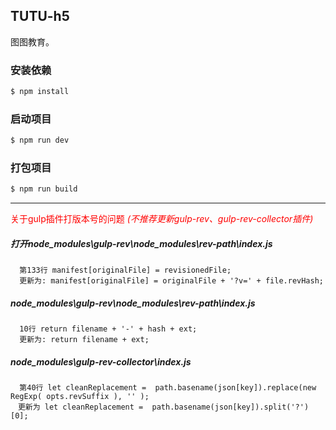 ## TUTU-h5

图图教育。

### 安装依赖
```bash
$ npm install

```

### 启动项目
```bash
$ npm run dev

```

### 打包项目
```bash
$ npm run build

```

-----------------------------------------------

<font color=red>关于gulp插件打版本号的问题</font>
<font color=red>*(不推荐更新gulp-rev、gulp-rev-collector插件)*</font>

##### 打开node_modules\gulp-rev\node_modules\rev-path\index.js

```
  第133行 manifest[originalFile] = revisionedFile;
  更新为: manifest[originalFile] = originalFile + '?v=' + file.revHash;
```

##### node_modules\gulp-rev\node_modules\rev-path\index.js

```
  10行 return filename + '-' + hash + ext;
  更新为: return filename + ext;
```
##### node_modules\gulp-rev-collector\index.js

```
  第40行 let cleanReplacement =  path.basename(json[key]).replace(new RegExp( opts.revSuffix ), '' );
　更新为 let cleanReplacement =  path.basename(json[key]).split('?')[0];
```

